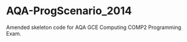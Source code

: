 AQA-ProgScenario_2014
=====================

Amended skeleton code for AQA GCE Computing COMP2 Programming Exam. 
